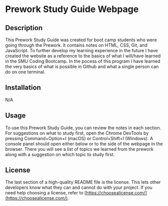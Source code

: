 # Prework Study Guide Webpage

## Description

This Prework Study Guide was created for boot camp students who were going through the Prework. It contains notes on HTML, CSS, Git, and JavaScript.
To further develop my learning experience in the future I have created the website as a reference to the basics of what I will/have learned in the SMU Coding Bootcamp. In the pocess of this program I have learned the very basics of what is possible in Github and what a single person can do on one terminal.

## Installation

N/A

## Usage

To use this Prework Study Guide, you can review the notes in each section. For suggestions on what to study first, open the Chrome DevTools by pressing Command+Option+I (macOS) or Control+Shift+I (Windows). A console panel should open either below or to the side of the webpage in the browser. There you will see a list of topics we learned from the prework along with a suggestion on which topic to study first.
## License

The last section of a high-quality README file is the license. This lets other developers know what they can and cannot do with your project. If you need help choosing a license, refer to [https://choosealicense.com/](https://choosealicense.com/).
